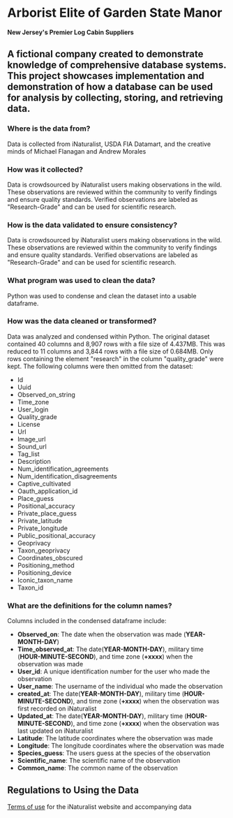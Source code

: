 # Arborist Elite of Garden State Manor
**New Jersey's Premier Log Cabin Suppliers**

##  A fictional company created to demonstrate knowledge of comprehensive database systems. This project showcases implementation and demonstration of how a database can be used for analysis by collecting, storing, and retrieving data.

### Where is the data from?
Data is collected from iNaturalist, USDA FIA Datamart, and the creative minds of Michael Flanagan and Andrew Morales

### How was it collected?
Data is crowdsourced by iNaturalist users making observations in the wild. These observations are reviewed within the community to verify findings and ensure quality standards. Verified observations are labeled as "Research-Grade" and can be used for scientific research.

### How is the data validated to ensure consistency?
Data is crowdsourced by iNaturalist users making observations in the wild. These observations are reviewed within the community to verify findings and ensure quality standards. Verified observations are labeled as "Research-Grade" and can be used for scientific research.

### What program was used to clean the data?
Python was used to condense and clean the dataset into a usable dataframe.

### How was the data cleaned or transformed?
Data was analyzed and condensed within Python. The original dataset contained 40 columns and 8,907 rows with a file size of 4.437MB. This was reduced to 11 columns and 3,844 rows with a file size of 0.684MB. Only rows containing the element "research" in the column "quality_grade" were kept. The following columns were then omitted from the dataset:

- Id
- Uuid
- Observed_on_string
- Time_zone
- User_login
- Quality_grade
- License
- Url
- Image_url
- Sound_url
- Tag_list
- Description
- Num_identification_agreements
- Num_identification_disagreements
- Captive_cultivated
- Oauth_application_id
- Place_guess
- Positional_accuracy
- Private_place_guess
- Private_latitude
- Private_longitude
- Public_positional_accuracy
- Geoprivacy
- Taxon_geoprivacy
- Coordinates_obscured
- Positioning_method
- Positioning_device
- Iconic_taxon_name
- Taxon_id

### What are the definitions for the column names?
Columns included in the condensed dataframe include:

- **Observed_on**: The date when the observation was made (**YEAR-MONTH-DAY**)
- **Time_observed_at**: The date(**YEAR-MONTH-DAY**), military time (**HOUR-MINUTE-SECOND**), and time zone (**+xxxx**) when the observation was made 
- **User_id**: A unique identification number for the user who made the observation
- **User_name**: The username of the individual who made the observation
- **created_at**: The date(**YEAR-MONTH-DAY**), military time (**HOUR-MINUTE-SECOND**), and time zone (**+xxxx**) when the observation was first recorded on iNaturalist
- **Updated_at**: The date(**YEAR-MONTH-DAY**), military time (**HOUR-MINUTE-SECOND**), and time zone (**+xxxx**) when the observation was last updated on iNaturalist
- **Latitude**: The latitude coordinates where the observation was made
- **Longitude**: The longitude coordinates where the observation was made
- **Species_guess**: The users guess at the species of the observation
- **Scientific_name**: The scientific name of the observation
- **Common_name**: The common name of the observation

## Regulations to Using the Data
[Terms of use](https://www.inaturalist.org/pages/terms) for the iNaturalist website and accompanying data 
